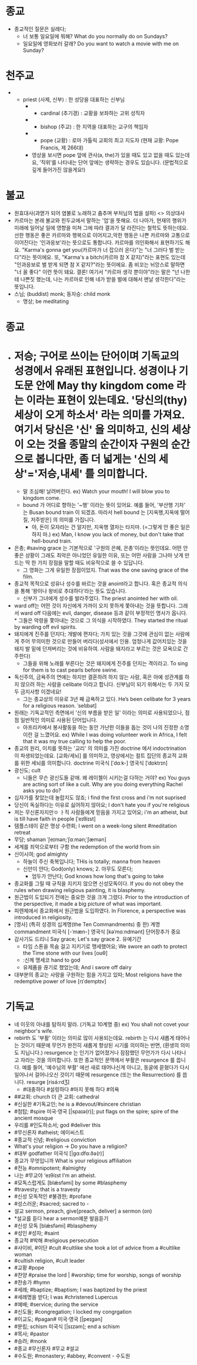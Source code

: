 # 종교
* 종교적인 질문은 실례다;
	* 너 보통 일요일에 뭐해? What do you normally do on Sundays?
	* 일요일에 영화보러 갈래? Do you want to watch a movie with me on Sunday?

# 천주교
* - priest (사제, 신부) : 한 성당을 대표하는 신부님
	* - cardinal (추기경) : 교황을 보좌하는 고위 성직자
	* - bishop (주교) : 한 지역을 대표하는 교구의 책임자
	* - pope (교황) : 로마 가톨릭 교회의 최고 지도자 (현재 교황: Pope Francis, 제 266대)
	* 영상을 보시면 pope 앞에 관사(a, the)가 있을 때도 있고 없을 때도 있는데요, ‘직위’를 나타내는 단어 앞에는 생략하는 경우도 있습니다. (문법적으로 깊게 들어가진 않을게요!)

# 불교
* 원효대사(과앧가 되어 염불로 노래하고 춤추며 부처님의 법을 설파) <> 의상대사
* 카르마는 본래 불교와 힌두교에서 말하는 '업'을 뜻해요. 더 나아가, 현재의 행위가 미래에 일어날 일에  영향을 미쳐 그에 따라 결과가 달 라진다는 철학도 뜻하는데요. 선한 행동은 좋은 카르마와 행복으로 이어지고,악한 행동은 나쁜 카르마와 고통으로 이어진다는 '인과응보'라는 뜻으로도 통합니다. 카르마를 의인화해서 표현하기도 해요. "Karma's gonna get you(카르마가 너 잡으러 온다)"는 "너 그러다 벌 받는다"라는 뜻이에요. 또, "Karma's a bitch(카르마 참 X 같지)"라는 표현도 있는데 "인과응보로 벌 받게 되면 참 X 같지?"라는 뜻이에요. 좀 비꼬는 뉘앙스로 말하면 "너 꼴 좋다" 이런 뜻이 돼요. 결론! 여기서 "카르마 생각 뿐이야"라는 말은 "넌 나한테 나쁜짓 했는데, 나는 카르마로 인해 네가 받을 벌에 대해서 맨날 생각한다"라는 뜻입니다.
* 스님; (buddist) monk; 동자승: child monk
	* 명상; be meditating


# 종교
* # 저승; 구어로 쓰이는 단어이며 기독교의 성경에서 유래된 표현입니다. 성경이나 기도문 안에 May thy kingdom come 라는 이라는 표현이 있는데요. '당신의(thy) 세상이 오게 하소서' 라는 의미를 가져요.  여기서 당신은 '신' 을 의미하고, 신의 세상이 오는 것을 종말의 순간이자 구원의 순간으로 봅니다만, 좀 더 넓게는 '신의 세상'='저승,내세' 를 의미합니다. 
	* 말 조심해! 날려버린다. ex) Watch your mouth! I will blow you to kingdom come.
	* bound 가 어디로 향하는 '~행' 이라는 뜻이 있어요. 예를 들어, '부산행 기차' 는 Busan bound train 이 되겠죠. 따라서 hell bound 는 [지옥행,지옥에 떨어질, 저주받은] 의 의미를 가집니다.
		* 야, 돈이 모자라는 건 알지만, 지옥행 열차는 타지마. (=그렇게 안 좋은 일은 하지 마.) ex) Man, I know you lack of money, but don't take that hell-bound train.
* 은총; #saving grace 는 기본적으로 '구원의 은혜, 은총'이라는 뜻인데요. 어떤 안 좋은 상황이 그래도 최악은 아니었던 유일한 이유, 또는 어떤 사람을 그나마 낫게 만드는 딱 한 가지 장점을 말할 때도 비유적으로 쓸 수 있답니다.
	* 그 영화는 그게 유일한 장점이었지. That was the one saving grace of the film.
* 종교적 목적으로 성유나 성수를 바르는 것을 anoint라고 합니다. 혹은 종교적 의식을 통해 ‘왕이나 왕비로 추대하다’라는 뜻도 있습니다.
	* 신부가 그녀에게 성수를 발라주었다. The priest anointed her with oil.
* ward off는 어떤 것이 자신에게 가까이 오지 못하게 쫓아내는 것을 뜻합니다. 그래서 ward off 다음에는 evil, danger, disease 등과 같이 부정적인 명사가 옵니다.	* 그들은 악령을 쫓아내는 것으로 그 의식을 시작하였다. They started the ritual by warding off evil spirits.
* 돼지에게 진주를 던지다; 개발에 편자다; 가치 있는 것을 그것에 관심이 없는 사람에게 주어 무의미한 것으로 만들어 버리다(성서에서 인용. 엄청나게 값어치있는 것을 돼지 발 밑에 던져버리는 것에 비유하여. 사람을 돼지라고 부르는 것은 모욕으로 간주한다) 
  * 그들을 위해 노래를 부른다는 것은 돼지에게 진주를 던지는 격이라고. To sing for them is to cast pearls before swine. 
* 독신주의, 금욕주의 연애는 하지만 결혼하려 하지 않는 사람, 혹은 아예 성관계를 하지 않으려 하는 사람을 celibate 이라고 합니다. 신부님이 되기 위해서는 두 가지 모두 금지사항 이겠네요!
	* 그는 종교상의 이유로 3년 째 금욕하고 있다. He’s been celibate for 3 years for a religious reason. ˈselɪbət] 
* 원래는 기독교적인 측면에서 '신의 부름을 받은 일' 이라는 의미로 사용되었으나, 점점 일반적인 의미로 사용된 단어입니다.
	* 아프리카에서 봉사활동을 하는 동안 가난한 이들을 돕는 것이 나의 진정한 소명이란 걸 느꼈어요. ex) While I was doing volunteer work in Africa, I felt that it was my true calling to help the poor.
* 종교의 원리, 이치를 뜻하는 '교리' 의 의미를  가진 doctrine 에서 indoctrination 이 파생되었는데요. [교화/세뇌] 를 의미하고, 영상에서는 컬트 집단의 종교적 교화를 위한 세뇌를 의미합니다. doctrine 미국식 [ˈdɑːk-]  영국식 [ˈdɒktrɪn] 
* 광신도; cult
	* 니들은 무슨 광신도들 같애. 왜 레이첼이 시키는걸 다하는 거야? ex) You guys are acting sort of like a cult. Why are you doing everything Rachel asks you to do?
* 십자가를 찾았는데 놀랍지도 않죠; i find the first cross and i'm not suprised
* 당신이 독실하다는 이유로 싫어하지 않아요; I don't hate you if you're religious 
* 저는 무신론자지만ㅇ ㅏ직 사람들에게 믿음을 가지고 있어요; i'm an atheist, but is till have faith in people [ˈeɪθiɪst]
* 템플스테이 같은 명상 수련회; I went on a week-long silent #meditation retreat
* 무당; shaman ˈʃeɪmən;ˈʃɑːmən;ˈʃæmən]
* 세계를 죄악으로부터 구함 the redemption of the world from sin 
* 신이시여; god almighty
	* 하늘이 주신 축복입니다; THis is totally; manna from heaven
	* 신만이 안다; God(only) knows; 2. 아무도 모른다;
		* 엄두가 안난다; God knows how long that's going to take
* 종교화를 그릴 때 규칙을 지키지 않으면 신성모독이다. 
If you do not obey the rules when drawing religious painting, it is blasphemy.
* 원근법이 도입되기 전에는 중요한 것을 크게 그렸다.
  Prior to the introduction of the perspective, it made a big picture of what was important.
* 피렌체에서 종교화에서 원근법을 도입하였다. 
In Florence, a perspective was introduced in religiosity.
* [명사] (특히 성경의 십계명(the Ten Commandments) 중 한) 계명 commandment 미국식 [-ˈmæn-]  영국식 [kəˈmɑːndmənt]   단어장추가  중요
* 감사기도 드리니 Say grace; Let's say grace 2. 유예기간
	* 타임 스톤을 목숨 걸고 지키기로 맹세했어요; We swore an oath to protect the Time stone with our lives [oʊθ]
	* :신께 맹세코 hand to god
	* 유제품을 끊기로 했었는데; And i swore off dairy
* 대부분의 종교는 사랑을 구원하는 힘을 가지고 있따; Most religions have the redemptive power of love [rɪˈdemptɪv] 

# 기독교
* 네 이웃의 아내를 탐하지 말라. (기독교 10계명 중) ex) You shall not covet your neighbor's wife.
* rebirth 도 '부활' 이라는 의미로 많이 사용되는데요. rebirth 는 다시 새롭게 태어나는 것이기 때문에 무언가 완전히 새롭게 향상된 시기를 의미하는 반면, (환생의 의미도 지닙니다.) resurgence 는 인기가 없어졌거나 잠잠했던 무언가가 다시 나타나고 자라는 것을 의미합니다. 또한 종교적인 문맥에서 부활은 resurgence 를 씁니다. 예를 들어, '예수님의 부활' 에선 새로 태어나신게 아니고, 동굴에 묻혔다가 다시 일어나서 걸어나오신 것이기 때문에 resurgence (또는 the Resurrection) 를 씁니다. resurge [risə́:rdƷ]
	* #대충하다 #설렁하다 #마지 못해 하다 #의욕
 * ##교회: church 더 큰 교회: cathedral
 * #신실한 #기독교인; he is a #devout/#sincere christian
 * #첨탑; #spire 미국·영국 [|spaɪə(r)]; put flags on the spire; spire of the ancient mosque
 * 우리를 #인도하소서; god #deliver this
 * #무신론자 #atheist; 에이씨스트
 * #종교적 신념; #religious conviction
 * What's your religion -> Do you have a religion?
 * #대부 								 godfather 미국식 [|gɑ:dfɑ:ðə(r)]
 * 종교가 무엇입니까						 What is your religious affiliation
 * #전능 #omnipotent; #almighty
 * 나는 #무교야 								 ‘eɪθiɪst I’m an atheist.
 * #모독스럽게도						 [blǽsfǝmi] by some #blasphemy
 * #travesty; that is a travesty
 * #신성 모독적인 #불경한; #profane
 * #성스러운; #sacred; sacred to -
 * 설교					 sermon, preach, give[preach, deliver] a sermon (on)
 * *설교를 듣다							 hear a sermon예문 발음듣기
 * #신성 모독 [blǽsfǝmi] #blasphemy
 * #성인 #성자; #saint
 * 종교적 #박해 #religious persecution
 * #사이비, #이단 #cult #cultlike she took a lot of advice from a #cultlike woman
 * #cultish religion, #cult leader
 * #교황 #pope
 * #찬양 #praise the lord | #worship; time for worship, songs of worship
 * #찬송가 #hymn
 * #세례; #baptize; #baptism; I was baptized by the priest
 * #세례명을 받다; I was #christened Lupercus
 * #예배; #service; during the service
 * #신도들; #congregation; I locked my congrgation
 * #이교도; #pagan# 미국·영국 [|peɪgən] 
 * #분립; schism 미국식 [|sɪzəm]; end a schism
 * #목사; #pastor
 * #승려; #monk
 * #종교 #무신론자 #무교 #설교
 * #수도원; #monastery; #abbey, #convent - 수도원 